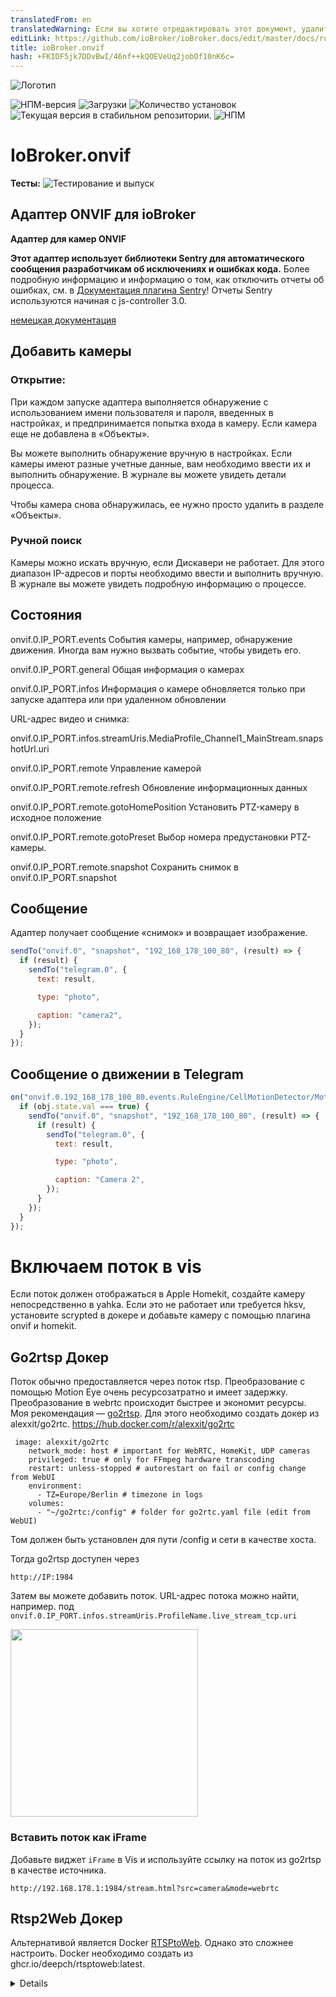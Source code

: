 ```yaml
---
translatedFrom: en
translatedWarning: Если вы хотите отредактировать этот документ, удалите поле «translationFrom», в противном случае этот документ будет снова автоматически переведен
editLink: https://github.com/ioBroker/ioBroker.docs/edit/master/docs/ru/adapterref/iobroker.onvif/README.md
title: ioBroker.onvif
hash: +FKIDF5jk7DDvBwI/46nf++kQOEVeUq2jobOf10nK6c=
---
```

![Логотип](../../../en/adapterref/iobroker.onvif/admin/onvif.png)

![НПМ-версия](https://img.shields.io/npm/v/iobroker.onvif.svg)
![Загрузки](https://img.shields.io/npm/dm/iobroker.onvif.svg)
![Количество установок](https://iobroker.live/badges/onvif-installed.svg)
![Текущая версия в стабильном репозитории.](https://iobroker.live/badges/onvif-stable.svg)
![НПМ](https://nodei.co/npm/iobroker.onvif.png?downloads=true)

# IoBroker.onvif
**Тесты:** ![Тестирование и выпуск](https://github.com/iobroker-community-adapters/ioBroker.onvif/workflows/Test%20and%20Release/badge.svg)

## Адаптер ONVIF для ioBroker
**Адаптер для камер ONVIF**

**Этот адаптер использует библиотеки Sentry для автоматического сообщения разработчикам об исключениях и ошибках кода.** Более подробную информацию и информацию о том, как отключить отчеты об ошибках, см. в [Документация плагина Sentry](https://github.com/ioBroker/plugin-sentry#plugin-sentry)! Отчеты Sentry используются начиная с js-controller 3.0.

[немецкая документация](README-de.md)

## Добавить камеры
### Открытие:
При каждом запуске адаптера выполняется обнаружение с использованием имени пользователя и пароля, введенных в настройках, и предпринимается попытка входа в камеру. Если камера еще не добавлена в «Объекты».

Вы можете выполнить обнаружение вручную в настройках. Если камеры имеют разные учетные данные, вам необходимо ввести их и выполнить обнаружение. В журнале вы можете увидеть детали процесса.

Чтобы камера снова обнаружилась, ее нужно просто удалить в разделе «Объекты».

### Ручной поиск
Камеры можно искать вручную, если Дискавери не работает. Для этого диапазон IP-адресов и порты необходимо ввести и выполнить вручную. В журнале вы можете увидеть подробную информацию о процессе.

## Состояния
onvif.0.IP_PORT.events События камеры, например, обнаружение движения. Иногда вам нужно вызвать событие, чтобы увидеть его.

onvif.0.IP_PORT.general Общая информация о камерах

onvif.0.IP_PORT.infos Информация о камере обновляется только при запуске адаптера или при удаленном обновлении

URL-адрес видео и снимка:

onvif.0.IP_PORT.infos.streamUris.MediaProfile_Channel1_MainStream.snapshotUrl.uri

onvif.0.IP_PORT.remote Управление камерой

onvif.0.IP_PORT.remote.refresh Обновление информационных данных

onvif.0.IP_PORT.remote.gotoHomePosition Установить PTZ-камеру в исходное положение

onvif.0.IP_PORT.remote.gotoPreset Выбор номера предустановки PTZ-камеры.

onvif.0.IP_PORT.remote.snapshot Сохранить снимок в onvif.0.IP_PORT.snapshot

## Сообщение
Адаптер получает сообщение «снимок» и возвращает изображение.

```javascript
sendTo("onvif.0", "snapshot", "192_168_178_100_80", (result) => {
  if (result) {
    sendTo("telegram.0", {
      text: result,

      type: "photo",

      caption: "camera2",
    });
  }
});
```

## Сообщение о движении в Telegram
```javascript
on("onvif.0.192_168_178_100_80.events.RuleEngine/CellMotionDetector/Motion", (obj) => {
  if (obj.state.val === true) {
    sendTo("onvif.0", "snapshot", "192_168_178_100_80", (result) => {
      if (result) {
        sendTo("telegram.0", {
          text: result,

          type: "photo",

          caption: "Camera 2",
        });
      }
    });
  }
});
```

# Включаем поток в vis
Если поток должен отображаться в Apple Homekit, создайте камеру непосредственно в yahka. Если это не работает или требуется hksv, установите scrypted в докере и добавьте камеру с помощью плагина onvif и homekit.

## Go2rtsp Докер
Поток обычно предоставляется через поток rtsp. Преобразование с помощью Motion Eye очень ресурсозатратно и имеет задержку. Преобразование в webrtc происходит быстрее и экономит ресурсы. Моя рекомендация — [go2rtsp](https://github.com/AlexxIT/go2rtc). Для этого необходимо создать докер из alexxit/go2rtc.
https://hub.docker.com/r/alexxit/go2rtc

```
 image: alexxit/go2rtc
    network_mode: host # important for WebRTC, HomeKit, UDP cameras
    privileged: true # only for FFmpeg hardware transcoding
    restart: unless-stopped # autorestart on fail or config change from WebUI
    environment:
      - TZ=Europe/Berlin # timezone in logs
    volumes:
      - "~/go2rtc:/config" # folder for go2rtc.yaml file (edit from WebUI)
```

Том должен быть установлен для пути /config и сети в качестве хоста.

Тогда go2rtsp доступен через

```
http://IP:1984
```

Затем вы можете добавить поток. URL-адрес потока можно найти, например. под `onvif.0.IP_PORT.infos.streamUris.ProfileName.live_stream_tcp.uri`

<img src="addgo.png" height="300">

### Вставить поток как iFrame
Добавьте виджет `iFrame` в Vis и используйте ссылку на поток из go2rtsp в качестве источника.

`http://192.168.178.1:1984/stream.html?src=camera&mode=webrtc`

## Rtsp2Web Докер
Альтернативой является Docker [RTSPtoWeb](https://github.com/deepch/RTSPtoWeb). Однако это сложнее настроить.
Docker необходимо создать из ghcr.io/deepch/rtsptoweb:latest.

<details>

```
docker run --name rtsp-to-web -v /YOURPATHFORCONFIG:/config --network host ghcr.io/deepch/rtsptoweb:latest
```

Том должен быть установлен для пути /config, а сеть должна быть установлена в качестве хоста.

Тогда с rtsptoweb можно связаться через

```
http://IP:8083
```

Затем вы можете добавить поток. URL-адрес потока можно найти, например. под `onvif.0.IP_PORT.infos.streamUris.ProfileName.live_stream_tcp.uri`

<img src="addstream.png" height="600">

### Затем нам нужен идентификатор потока. Для этого отредактируйте поток и скопируйте идентификатор в URL-адресе.
`http://192.168.178.2:8083/pages/stream/edit/ddbdb583-9f80-4b61-bafa-613aa7a5daa5`

## Вставляем отдельный поток в визу
Затем выберите объект HTML в визуализации. Затем введите сервер rtsp2web с идентификатором потока в виджете под HTML:

<img src="html.png" height="150">

## **Если необходимо добавить несколько потоков, `webrtc-url` и `webrtc-video` в html и скрипте необходимо заменить новым идентификатором, например. `webrtc-url2` и `webrtc-video2`**
```html
<input
  type="hidden"
  name="webrtc-url"
  id="webrtc-url"
  value="http://192.168.0.2:8083/stream/ddbdb583-9f80-4b61-bafa-613aa7a5daa5/channel/0/webrtc"
/>

<video id="webrtc-video" autoplay muted playsinline controls style="max-width: 100%; max-height: 100%;"></video>
```

Добавьте этот скрипт в виджет в разделе «Скрипты»:

```javascript
setTimeout(function () {
  function startPlay(videoEl, url) {
    const webrtc = new RTCPeerConnection({
      iceServers: [
        {
          urls: ["stun:stun.l.google.com:19302"],
        },
      ],
      sdpSemantics: "unified-plan",
    });
    webrtc.ontrack = function (event) {
      console.log(event.streams.length + " track is delivered");
      videoEl.srcObject = event.streams[0];
      videoEl.play();
    };
    webrtc.addTransceiver("video", { direction: "sendrecv" });
    webrtc.onnegotiationneeded = async function handleNegotiationNeeded() {
      const offer = await webrtc.createOffer();

      await webrtc.setLocalDescription(offer);

      fetch(url, {
        method: "POST",
        body: new URLSearchParams({ data: btoa(webrtc.localDescription.sdp) }),
      })
        .then((response) => response.text())
        .then((data) => {
          try {
            webrtc.setRemoteDescription(new RTCSessionDescription({ type: "answer", sdp: atob(data) }));
          } catch (e) {
            console.warn(e);
          }
        });
    };

    const webrtcSendChannel = webrtc.createDataChannel("rtsptowebSendChannel");
    webrtcSendChannel.onopen = (event) => {
      console.log(`${webrtcSendChannel.label} has opened`);
      webrtcSendChannel.send("ping");
    };
    webrtcSendChannel.onclose = (_event) => {
      console.log(`${webrtcSendChannel.label} has closed`);
      startPlay(videoEl, url);
    };
    webrtcSendChannel.onmessage = (event) => console.log(event.data);
  }

  const videoEl = document.querySelector("#webrtc-video");
  const webrtcUrl = document.querySelector("#webrtc-url").value;

  startPlay(videoEl, webrtcUrl);
}, 1000);
```

<img src="widgetskript.png" height="200">

## Все потоки в формате iFrame
Альтернативно вы также можете вставить обзор камеры в виде iframe: добавьте виджет `iFrame` и укажите сервер rtsp2web в качестве источника:

`http://192.168.0.2:8083/pages/multiview/full?controls`

</подробнее>

## Поддержка FFMpeg
Если камера не поддерживает снимки, ffmpeg создаст снимок из потока rtsp.

## Включить сервер снимков в vis
Адаптер предлагает сервер моментальных снимков без пароля. Активируйте сервер в настройках экземпляра, после чего вы сможете получить текущий снимок http://iobrokerIp:8095/CAMERAIP_PORT, например. http://192.168.0.1:8095/192_168_0_1_80.

Вставьте виджет изображения в визу, укажите URL-адрес в качестве источника и выберите время обновления.

## Включить снимок в Vis
Если возможно, используйте snapshotUri, например.

onvif.0.IP_PORT.infos.streamUris.MediaProfile_Channel1_MainStream.snapshotUrl.uri

### _Не используйте состояние в виде потока, иначе нагрузка на диск будет слишком велика._
#### Обновите состояние через onvif.0.IP_PORT.remote.snapshot
Назначьте элемент `String img src` состоянию onvif.0.IP_PORT.snapshot.

Или как альтернатива, если `String img src` не работает

Вставьте состояние onvif.0.IP_PORT.snapshot как элемент `HTML` в визу со следующим содержимым.

```javascript
<img src="{onvif.0.IP_PORT.snapshot}" width="500px" />
```

Создать новый снимок по событию:

```javascript
on("onvif.0.192_168_178_100_80.events.RuleEngine/CellMotionDetector/Motion", (obj) => {
  if (obj.state.val === true) {
    setState("onvif.0.192_168_178_100_80.remote.snapshot", true, false);
  }
});
```

## Обсуждение (немецкий)
<https://forum.iobroker.net/topic/63145/test-adapter-onvif-camera-v1-0-0>

## Changelog

<!--
    Placeholder for the next version (at the beginning of the line):
    ### **WORK IN PROGRESS**
-->
### 1.1.2 (2023-12-29)

- (TA2k) Catch callback error

### 1.1.1 (2023-10-18)

- (mcm1957) Standard iobroker release environment has been added.
- (mcm1957) Some dependencies have been updated.

### 1.1.0

- (TA2k) Bugfixes

### 1.0.5

- Improve event handling

### 1.0.4

- (TA2k) Minor bugfixes and readme update for livestream in vis

### 1.0.3

- (TA2k) Minor bugfixes

### 1.0.2

- (TA2k) Fixed a reonnect and empty event bug

### 1.0.1

- (TA2k) initial new release

## License

MIT License

Copyright (c) 2023-2024 TA2k <tombox2020@gmail.com>

Permission is hereby granted, free of charge, to any person obtaining a copy
of this software and associated documentation files (the "Software"), to deal
in the Software without restriction, including without limitation the rights
to use, copy, modify, merge, publish, distribute, sublicense, and/or sell
copies of the Software, and to permit persons to whom the Software is
furnished to do so, subject to the following conditions:

The above copyright notice and this permission notice shall be included in all
copies or substantial portions of the Software.

THE SOFTWARE IS PROVIDED "AS IS", WITHOUT WARRANTY OF ANY KIND, EXPRESS OR
IMPLIED, INCLUDING BUT NOT LIMITED TO THE WARRANTIES OF MERCHANTABILITY,
FITNESS FOR A PARTICULAR PURPOSE AND NONINFRINGEMENT. IN NO EVENT SHALL THE
AUTHORS OR COPYRIGHT HOLDERS BE LIABLE FOR ANY CLAIM, DAMAGES OR OTHER
LIABILITY, WHETHER IN AN ACTION OF CONTRACT, TORT OR OTHERWISE, ARISING FROM,
OUT OF OR IN CONNECTION WITH THE SOFTWARE OR THE USE OR OTHER DEALINGS IN THE
SOFTWARE.

```

```
